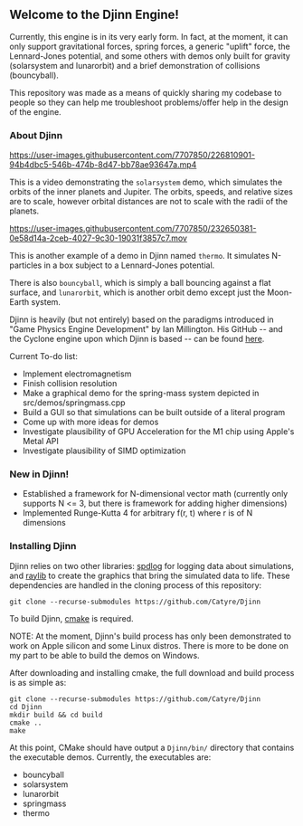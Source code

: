 ## Welcome to the Djinn Engine!
Currently, this engine is in its very early form.  In fact, at the moment, it can only support gravitational forces, spring forces, a generic "uplift" force, the Lennard-Jones potential, and some others with demos only built for gravity (solarsystem and lunarorbit) and a brief demonstration of collisions (bouncyball).

This repository was made as a means of quickly sharing my codebase to people so they can help me troubleshoot problems/offer help in the design of the engine.

### About Djinn

https://user-images.githubusercontent.com/7707850/226810901-94b4dbc5-546b-474b-8d47-bb78ae93647a.mp4

This is a video demonstrating the `solarsystem` demo, which simulates the orbits of the inner planets and Jupiter.  The orbits, speeds, and relative sizes are to scale, however orbital distances are not to scale with the radii of the planets.

https://user-images.githubusercontent.com/7707850/232650381-0e58d14a-2ceb-4027-9c30-19031f3857c7.mov

This is another example of a demo in Djinn named `thermo`.  It simulates N-particles in a box subject to a Lennard-Jones potential.

There is also `bouncyball`, which is simply a ball bouncing against a flat surface, and `lunarorbit`, which is another orbit demo except just the Moon-Earth system.

Djinn is heavily (but not entirely) based on the paradigms introduced in "Game Physics Engine Development" by Ian Millington.  His GitHub -- and the Cyclone engine upon which Djinn is based -- can be found [here](https://github.com/idmillington).

Current To-do list:
- Implement electromagnetism
- Finish collision resolution
- Make a graphical demo for the spring-mass system depicted in src/demos/springmass.cpp
- Build a GUI so that simulations can be built outside of a literal program
- Come up with more ideas for demos
- Investigate plausibility of GPU Acceleration for the M1 chip using Apple's Metal API
- Investigate plausibility of SIMD optimization

### New in Djinn!
- Established a framework for N-dimensional vector math (currently only supports N <= 3, but there is framework for adding higher dimensions)
- Implemented Runge-Kutta 4 for arbitrary f(r, t) where r is of N dimensions

### Installing Djinn
Djinn relies on two other libraries: [spdlog](https://github.com/gabime/spdlog) for logging data about simulations, and [raylib](https://github.com/raysan5/raylib) to create the graphics that bring the simulated data to life.  These dependencies are handled in the cloning process of this repository:

    git clone --recurse-submodules https://github.com/Catyre/Djinn

To build Djinn, [cmake](https://cmake.org/download/) is required.  

NOTE: At the moment, Djinn's build process has only been demonstrated to work on Apple silicon and some Linux distros.  There is more to be done on my part to be able to build the demos on Windows.  

After downloading and installing cmake, the full download and build process is as simple as:

    git clone --recurse-submodules https://github.com/Catyre/Djinn
    cd Djinn
    mkdir build && cd build
    cmake ..
    make

At this point, CMake should have output a `Djinn/bin/` directory that contains the executable demos.  Currently, the executables are:
- bouncyball
- solarsystem
- lunarorbit
- springmass
- thermo
